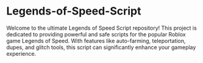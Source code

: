 # Legends-of-Speed-Script
Welcome to the ultimate Legends of Speed Script repository! This project is dedicated to providing powerful and safe scripts for the popular Roblox game Legends of Speed. With features like auto-farming, teleportation, dupes, and glitch tools, this script can significantly enhance your gameplay experience.
